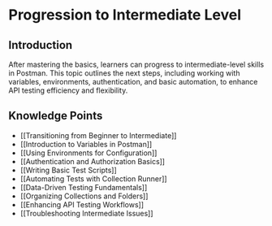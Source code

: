# Progression to Intermediate Level

## Introduction
After mastering the basics, learners can progress to intermediate-level skills in Postman. This topic outlines the next steps, including working with variables, environments, authentication, and basic automation, to enhance API testing efficiency and flexibility.

## Knowledge Points

- [[Transitioning from Beginner to Intermediate]]
- [[Introduction to Variables in Postman]]
- [[Using Environments for Configuration]]
- [[Authentication and Authorization Basics]]
- [[Writing Basic Test Scripts]]
- [[Automating Tests with Collection Runner]]
- [[Data-Driven Testing Fundamentals]]
- [[Organizing Collections and Folders]]
- [[Enhancing API Testing Workflows]]
- [[Troubleshooting Intermediate Issues]] 